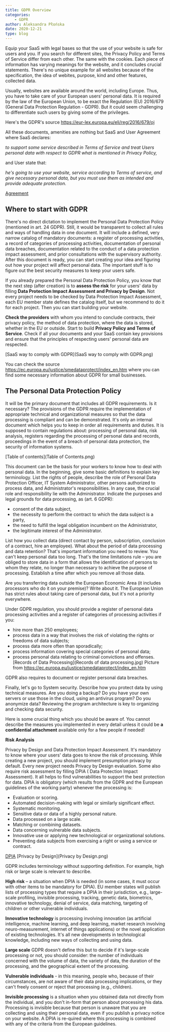 ```yaml
---
title: GDPR Overview
categories:
    - GDPR
author: Aleksandra Płońska
date: 2020-12-21
type: blog
---
```

Equip your SaaS with legal bases so that the use of your website is safe for users and you. If you search for different sites, the Privacy Policy and Terms of Service differ from each other. The same with the cookies. Each piece of information has varying meanings for the website, and it concludes crucial statements. There's no unique example for all websites because of the specification, the idea of webites, purpose, kind and other features, collected data.

Usually, websites are available around the world, including Europe. Thus, you have to take care of your European users' personal data. It is required by the law of the European Union, to be exact the Regulation (EU) 2016/679 (General Data Protection Regulation - GDPR). But it could seem challenging to differentiate such users by giving some of the privileges.

Here's the GDPR's source https://eur-lex.europa.eu/eli/reg/2016/679/oj 

All these documents, amenities are nothing but SaaS and User Agreement where SaaS declares:

*to support some service described in Terms of Service and treat Users personal data with respect to GDPR what is mentioned in Privacy Policy,*

and User state that:

*he's going to use your website, service according to Terms of service, and give necessary personal data, but you must use them as intended and provide adequate protection.*

[Agreement](Agreement.png)

## Where to start with GDPR

There's no direct dictation to implement the Personal Data Protection Policy (mentioned in art. 24 GDPR). Still, it would be transparent to collect all rules and ways of handling data in one document. It will include a defined, very narrow catalog of mandatory documents: a register of processing activities, a record of categories of processing activities, documentation of personal data breaches, documentation related to the conduct of a data protection impact assessment, and prior consultations with the supervisory authority. 
After this document is ready, you can start creating your idea and figuring out how your project will affect personal data. The important stuff is to figure out the best security measures to keep your users safe. 

If you already prepared the Personal Data Protection Policy, you know that the next step (after creation) is to **assess the risk** for your users' data by filling **Data Protection Impact Assessment and Privacy by Design**. Not every project needs to be checked by Data Protection Impact Assessment, each EU member state defines the catalog itself, but we recommend to do it for each project. Then you can start building your website.

**Check the providers** with whom you intend to conclude contracts, their privacy policy, the method of data protection, where the data is stored, whether in the EU or outside. Start to build **Privacy Policy and Terms of Service**. Check if all your documents and your SaaS contain key provisions and ensure that the principles of respecting users' personal data are respected.

[SaaS way to comply with GDPR](SaaS way to comply with GDPR.png) 

You can check the source https://ec.europa.eu/justice/smedataprotect/index_en.htm where you can find some necessary information about GDPR for small businesses.

## The Personal Data Protection Policy


It will be the primary document that includes all GDPR requirements. Is it necessary? The provisions of the GDPR require the implementation of appropriate technical and organizational measures so that the data processing is compliant and can be demonstrated. It's only an internal document which helps you to keep in order all requirements and duties. It is supposed to contain regulations about: processing of personal data, risk analysis, registers regarding the processing of personal data and records, proceedings in the event of a breach of personal data protection, the security of information systems. 

[Table of contents](Table of Contents.png)

This document can be the basis for your workers to know how to deal with personal data. In the beginning, give some basic definitions to explain key terminology. List the rights of people, describe the role of Personal Data Protection Officer, IT System Administrator, other persons authorized to process data, and Administrator's responsibilities. In any case, the crucial role and responsibility lie with the Administrator. 
Indicate the purposes and legal grounds for data processing, as (art. 6 GDPR): 

- consent of the data subject,
- the necessity to perform the contract to which the data subject is a party,
- the need to fulfill the legal obligation incumbent on the Administrator,
- the legitimate interest of the Administrator.

List how you collect data (direct contact by person, subscription, conclusion of a contract, hire an employee).  What about the period of data processing and data retention? That's important information you need to review. You can't keep personal data too long. That's the time limitations rule – you are obliged to store data in a form that allows the identification of persons to whom they relate, no longer than necessary to achieve the purpose of processing. Establish a time after which you remove all those data.

Are you transferring data outside the European Economic Area (it includes processors who do it on your premise)? Write about it. The European Union has strict rules about taking care of personal data, but it's not a priority everywhere. 

Under GDPR regulation, you should provide a register of personal data processing activities and a register of categories of processing activities if you:
- hire more than 250 employees;
- process data in a way that involves the risk of violating the rights or freedoms of data subjects;
- process data more often than sporadically; 
- process information covering special categories of personal data; 
- process personal data relating to criminal convictions and offenses.
[Records of Data Processing](Records of data processing.jpg)
Picture from https://ec.europa.eu/justice/smedataprotect/index_en.htm

GDPR also requires to document or register personal data breaches. 

Finally, let's go to System security. Describe how you protect data by using technical measures. Are you doing a backup? Do you have your own servers or use those in the cloud, using an antivirus program? Do you anonymize data? Reviewing the program architecture is key to organizing and checking data security.

Here is some crucial thing which you should be aware of. You cannot describe the measures you implemented in every detail unless it could be **a confidential attachment** available only for a few people if needed! 

**Risk Analysis**

Privacy by Design and Data Protection Impact Assessment. It's mandatory to know where your users' data goes to know the risk of processing. While creating a new project, you should implement presumption privacy by default. Every new project needs Privacy by Design evaluation. Some also require risk assessment by filling DPIA ( Data Protection Impact Assessment). It all helps to find vulnerabilities to support the best protection for data. DPIA is obligatory (which results from the GDPR and the European guidelines of the working party) whenever the processing is:
- Evaluation or scoring.
- Automated decision-making with legal or similarly significant effect.
- Systematic monitoring.
- Sensitive data or data of a highly personal nature.
- Data processed on a large scale.
- Matching or combining datasets.
- Data concerning vulnerable data subjects.
- Innovative use or applying new technological or organizational solutions.
- Preventing data subjects from exercising a right or using a service or contract.

[DPIA](DPIA.png) [Privacy by Design](Privacy by Design.png)

GDPR includes terminology without supporting definition. For example, high risk or large scale is relevant to describe. 

**High risk** – a situation when DPIA is needed (in some cases, it must occur with other items to be mandatory for DPIA). EU member states will publish lists of processing types that require a DPIA in their jurisdiction, e.g., large-scale profiling, invisible processing, tracking, genetic data, biometrics, innovative technology, denial of service, data matching, targeting of children or other vulnerable individuals.

**Innovative technology** is processing involving innovation (as artificial intelligence, machine learning, and deep learning, market research involving neuro-measurement, internet of things applications) or the novel application of existing technologies. It's all new developments in technological knowledge, including new ways of collecting and using data.

**Large scale** GDPR doesn't define this but to decide if it's large-scale processing or not, you should consider: the number of individuals concerned with the volume of data, the variety of data, the duration of the processing, and the geographical extent of the processing.

**Vulnerable individuals** - in this meaning, people who, because of their circumstances, are not aware of their data processing implications, or they can't freely consent or reject that processing (e.g., children).

**Invisible processing** is a situation when you obtained data not directly from the individual, and you don't in-form that person about processing his data. Processing is invisible because that person is unaware that you are collecting and using their personal data, even if you publish a privacy notice on your website. A DPIA is re-quired where this processing is combined with any of the criteria from the European guidelines.




